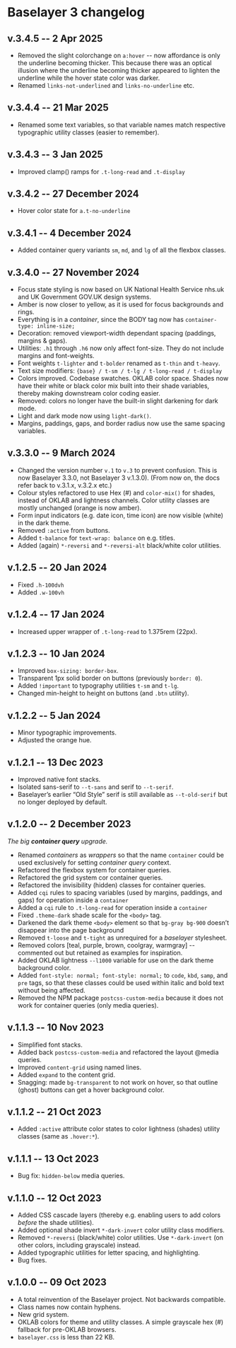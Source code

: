 <!--
• Increment version control numbers in
  README.md, baselayer.css, metadata.json,
  package.json, package-lock.json (x2), and
  this CHANGELOG.md
• Adjust filesize in README.md and
  metadata.json if necessary.
-->

# Baselayer 3 changelog

## v.3.4.5 -- 2 Apr 2025

* Removed the slight colorchange on `a:hover` -- now affordance is only the underline becoming thicker. This because there was an optical illusion where the underline becoming thicker appeared to lighten the underline while the hover state color was darker.
* Renamed `links-not-underlined` and `links-no-underline` etc.

## v.3.4.4 -- 21 Mar 2025

* Renamed some text variables, so that variable names match respective typographic utility classes (easier to remember).

## v.3.4.3 -- 3 Jan 2025

* Improved clamp() ramps for `.t-long-read` and `.t-display`

## v.3.4.2 -- 27 December 2024

* Hover color state for `a.t-no-underline`

## v.3.4.1 -- 4 December 2024

* Added container query variants  `sm`, `md`, and `lg` of all the flexbox classes.

## v.3.4.0 -- 27 November 2024

* Focus state styling is now based on UK National Health Service nhs.uk and UK Government GOV.UK design systems.
* Amber is now closer to yellow, as it is used for focus backgrounds and rings.
* Everything is in a _container_, since the BODY tag now has `container-type: inline-size;`
* Decoration: removed viewport-width dependant spacing (paddings, margins & gaps).
* Utilities: `.h1` through `.h6` now only affect font-size. They do not include margins and font-weights.
* Font weights `t-lighter` and `t-bolder` renamed as `t-thin` and `t-heavy`.
* Text size modifiers: `{base} / t-sm / t-lg / t-long-read / t-display`
* Colors improved. Codebase swatches. OKLAB color space. Shades now have their white or black color mix built into their shade variables, thereby making downstream color coding easier.
* Removed: colors no longer have the built-in slight darkening for dark mode.
* Light and dark mode now using `light-dark()`.
* Margins, paddings, gaps, and border radius now use the same spacing variables.

## v.3.3.0 -- 9 March 2024

* Changed the version number `v.1` to `v.3` to prevent confusion. This is now Baselayer 3.3.0, not Baselayer 3 v.1.3.0). (From now on, the docs refer back to v.3.1.x, v.3.2.x etc.)
* Colour styles refactored to use Hex (#) and `color-mix()` for shades, instead of OKLAB and lightness channels. Color utility classes are mostly unchanged (orange is now amber).
* Form input indicators (e.g. date icon, time icon) are now visible (white) in the dark theme.
* Removed `:active` from buttons.
* Added `t-balance` for `text-wrap: balance` on e.g. titles.
* Added (again) `*-reversi` and `*-reversi-alt` black/white color utilities.

## v.1.2.5 -- 20 Jan 2024

* Fixed `.h-100dvh`
* Added `.w-100vh`

## v.1.2.4 -- 17 Jan 2024

* Increased upper wrapper of `.t-long-read` to 1.375rem (22px).

## v.1.2.3 -- 10 Jan 2024

* Improved `box-sizing: border-box`.
* Transparent 1px solid border on buttons (previously `border: 0`).
* Added `!important` to typography utilities `t-sm` and `t-lg`.
* Changed min-height to height on buttons (and `.btn` utility).

## v.1.2.2 -- 5 Jan 2024

* Minor typographic improvements.
* Adjusted the orange hue.

## v.1.2.1 -- 13 Dec 2023

* Improved native font stacks.
* Isolated sans-serif to `--t-sans` and serif to `--t-serif`.
* Baselayer’s earlier “Old Style” serif is still available as `--t-old-serif` but no longer deployed by default.

## v.1.2.0 -- 2 December 2023

_The big **container query** upgrade._

* Renamed _containers_ as _wrappers_ so that the name `container` could be used exclusively for setting _container query_ context.
* Refactored the flexbox system for container queries.
* Refactored the grid system cor container queries.
* Refactored the invisibility (hidden) classes for container queries.
* Added `cqi` rules to spacing variables (used by margins, paddings, and gaps) for operation inside a `container`
* Added a `cqi` rule to `.t-long-read` for operation inside a `container`
* Fixed `.theme-dark` shade scale for the `<body>` tag.
* Darkened the dark theme `<body>` element so that `bg-gray bg-900` doesn’t disappear into the page background
* Removed `t-loose` and `t-tight` as unrequired for a _baselayer_ stylesheet.
* Removed colors [teal, purple, brown, coolgray, warmgray] -- commented out but retained as examples for inspiration.
* Added OKLAB lightness `--l1000` variable for use on the dark theme background color.
* Added `font-style: normal; font-style: normal;` to `code`, `kbd`, `samp`, and `pre` tags, so that these classes could be used within italic and bold text without being affected.
* Removed the NPM package `postcss-custom-media` because it does not work for container queries (only media queries).

## v.1.1.3 -- 10 Nov 2023

* Simplified font stacks.
* Added back `postcss-custom-media` and refactored the layout @media queries.
* Improved `content-grid` using named lines.
* Added `expand` to the content grid.
* Snagging: made `bg-transparent` to not work on hover, so that outline (ghost) buttons can get a hover background color.

## v.1.1.2 -- 21 Oct 2023

* Added `:active` attribute color states to color lightness (shades) utility classes (same as `.hover:*`).

## v.1.1.1 -- 13 Oct 2023

* Bug fix: `hidden-below` media queries.

## v.1.1.0 -- 12 Oct 2023

* Added CSS cascade layers (thereby e.g. enabling users to add colors _before_ the shade utilities).
* Added optional shade invert `*-dark-invert` color utility class modifiers.
* Removed `*-reversi` (black/white) color utilities. Use `*-dark-invert` (on other colors, including grayscale) instead.
* Added typographic utilities for letter spacing, and highlighting.
* Bug fixes.

## v.1.0.0 -- 09 Oct 2023

* A total reinvention of the Baselayer project. Not backwards compatible.
* Class names now contain hyphens.
* New grid system.
* OKLAB colors for theme and utility classes. A simple grayscale hex (#) fallback for pre-OKLAB browsers.
* `baselayer.css` is less than 22 KB.
